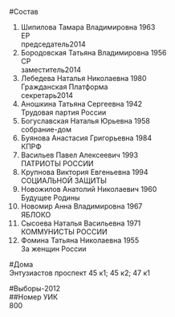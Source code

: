 #Состав  
1. Шипилова Тамара Владимировна 1963  
    ЕР  
    председатель2014  
2. Бородовская Татьяна Владимировна 1956  
    СР  
    заместитель2014  
3. Лебедева Наталья Николаевна 1980  
    Гражданская Платформа  
    секретарь2014  
4. Аношкина Татьяна Сергеевна 1942  
    Трудовая партия России  
5. Богуславская Наталья Юрьевна 1958  
    собрание-дом  
6. Буянова Анастасия Григорьевна 1984  
    КПРФ  
7. Васильев Павел Алексеевич 1993  
    ПАТРИОТЫ РОССИИ  
8. Крупнова Виктория Евгеньевна 1994  
    СОЦИАЛЬНОЙ ЗАЩИТЫ  
9. Новожилов Анатолий Николаевич 1960  
    Будущее Родины  
10. Новомир Анна Владимировна 1967  
    ЯБЛОКО  
11. Сысоева Наталья Васильевна 1971  
    КОММУНИСТЫ РОССИИ  
12. Фомина Татьяна Николаевна 1955  
    За женщин России  

#Дома  
Энтузиастов проспект 45 к1; 45 к2; 47 к1  
  
#Выборы-2012  
##Номер УИК  
800  
